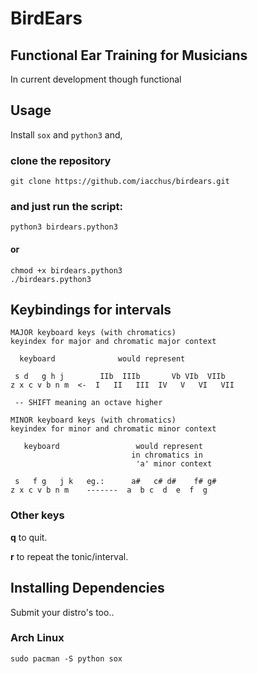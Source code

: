 # BirdEars 

## Functional Ear Training for Musicians

In current development though functional

## Usage 

Install `sox` and `python3` and, 

### clone the repository 

```
git clone https://github.com/iacchus/birdears.git
```

### and just run the script:

```
python3 birdears.python3
```

#### or

```
chmod +x birdears.python3
./birdears.python3
```

## Keybindings for intervals

```
MAJOR keyboard keys (with chromatics)
keyindex for major and chromatic major context

  keyboard              would represent

 s d   g h j        IIb  IIIb       Vb VIb  VIIb
z x c v b n m  <-  I   II   III  IV   V   VI   VII

 -- SHIFT meaning an octave higher

MINOR keyboard keys (with chromatics)
keyindex for minor and chromatic minor context

   keyboard                 would represent
                           in chromatics in
                            'a' minor context

 s   f g   j k   eg.:      a#   c# d#    f# g#
z x c v b n m    -------  a  b c  d  e  f  g
```

### Other keys

**q** to quit.

**r** to repeat the tonic/interval.

## Installing  Dependencies

Submit your distro's too..

### Arch Linux

```
sudo pacman -S python sox
```
